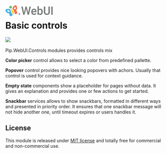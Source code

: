 # <img src="https://github.com/pip-webui/pip-webui/raw/master/doc/Logo.png" alt="Pip.WebUI Logo" style="max-width:30%"> <br/> Basic controls

![](https://img.shields.io/badge/license-MIT-blue.svg)

Pip.WebUI.Controls modules provides controls mix

**Color picker** control allows to select a color from predefined pallette.

**Popover** control provides nice looking popovers with achors. Usually that control is used for context guidance.

**Empty state** components show a placeholder for pages without data. It gives an explanation and provides one or few actions to get started.

**Snackbar** services allows to show snackbars, formatted in different ways and presented in priority order. It ensures that one snackbar message will not hide another one, until timeout expires or users handles it.

## <a name="license"></a>License

This module is released under [MIT license](License) and totally free for commercial and non-commercial use.
